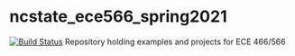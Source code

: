 # ncstate_ece566_spring2021
[![Build Status](https://travis-ci.com/jamesmtuck/ncstate_ece566_spring2021.svg?branch=main)](https://travis-ci.com/jamesmtuck/ncstate_ece566_spring2021)
Repository holding examples and projects for ECE 466/566

